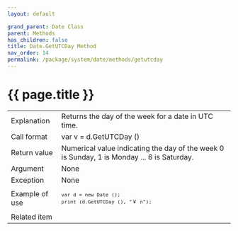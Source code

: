```yaml
---
layout: default

grand_parent: Date Class
parent: Methods
has_children: false
title: Date.GetUTCDay Method
nav_order: 14
permalink: /package/system/date/methods/getutcday
---
```

# {{ page.title }}


<table>
  <tr>
    <td>Explanation</td>
    <td colspan="2">Returns the day of the week for a date in UTC time.</td>
  </tr>
  <tr>
    <td>Call format</td>
    <td colspan="2">var v = d.GetUTCDay ()</td>
  </tr>
  <tr>
    <td>Return value</td>
    <td colspan="2">Numerical value indicating the day of the week 0 is Sunday, 1 is Monday ... 6 is Saturday.</td>
  </tr>  
  <tr>
    <td>Argument</td>
    <td colspan="2">None</td>
  </tr>
  <tr>
    <td>Exception</td>
    <td colspan="2">None</td>
  </tr>
  <tr>
    <td>Example of use</td>
    <td colspan="2"><code><pre>var d = new Date ();
print (d.GetUTCDay (), "￥ n");</pre></code></td>
  </tr>
  <tr>
    <td>Related item</td>
    <td colspan="2"></td>
  </tr>
</table>

